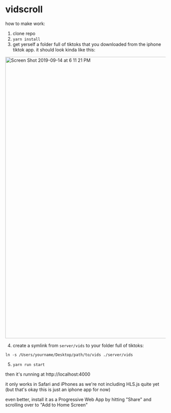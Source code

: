 # vidscroll

how to make work:
1. clone repo
2. `yarn install`
3. get yerself a folder full of tiktoks that you downloaded from the iphone tiktok app. it should look kinda like this:

<img width="882" alt="Screen Shot 2019-09-14 at 6 11 21 PM" src="https://user-images.githubusercontent.com/257909/64915419-1c46c680-d71b-11e9-8033-4cffafa660ca.png">

4. create a symlink from `server/vids` to your folder full of tiktoks:
```
ln -s /Users/yourname/Desktop/path/to/vids ./server/vids
```
5. `yarn run start`

then it's running at http://localhost:4000

it only works in Safari and iPhones as we're not including HLS.js quite yet (but that's okay this is just an iphone app for now)

even better, install it as a Progressive Web App by hitting "Share" and scrolling over to "Add to Home Screen"
